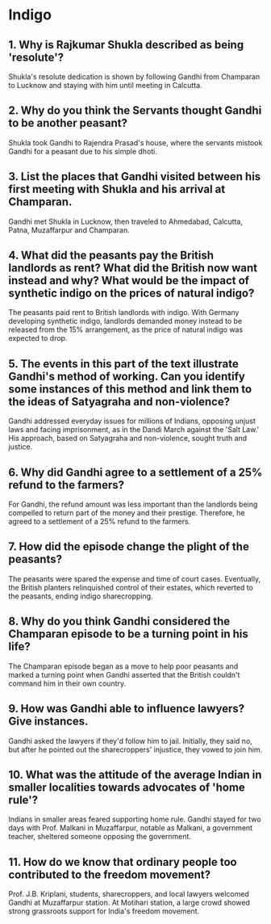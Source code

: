 # Indigo 

## 1. Why is Rajkumar Shukla described as being 'resolute'? 
Shukla's resolute dedication is shown by following Gandhi from Champaran to Lucknow and staying with him until meeting in Calcutta.

## 2. Why do you think the Servants thought Gandhi to be another peasant?
Shukla took Gandhi to Rajendra Prasad's house, where the servants mistook Gandhi for a peasant due to his simple dhoti.

## 3. List the places that Gandhi visited between his first meeting with Shukla and his arrival at Champaran. 
Gandhi met Shukla in Lucknow, then traveled to Ahmedabad, Calcutta, Patna, Muzaffarpur and Champaran.

## 4. What did the peasants pay the British landlords as rent? What did the British now want instead and why? What would be the impact of synthetic indigo on the prices of natural indigo? 
The peasants paid rent to British landlords with indigo. With Germany developing synthetic indigo, landlords demanded money instead to be released from the 15% arrangement, as the price of natural indigo was expected to drop.

## 5. The events in this part of the text illustrate Gandhi's method of working. Can you identify some instances of this method and link them to the ideas of Satyagraha and non-violence? 
Gandhi addressed everyday issues for millions of Indians, opposing unjust laws and facing imprisonment, as in the Dandi March against the 'Salt Law.' His approach, based on Satyagraha and non-violence, sought truth and justice.

## 6. Why did Gandhi agree to a settlement of a 25% refund to the farmers? 
For Gandhi, the refund amount was less important than the landlords being compelled to return part of the money and their prestige. Therefore, he agreed to a settlement of a 25% refund to the farmers.

## 7. How did the episode change the plight of the peasants? 
The peasants were spared the expense and time of court cases. Eventually, the British planters relinquished control of their estates, which reverted to the peasants, ending indigo sharecropping.

## 8. Why do you think Gandhi considered the Champaran episode to be a turning point in his life? 
The Champaran episode began as a move to help poor peasants and marked a turning point when Gandhi asserted that the British couldn't command him in their own country.

## 9. How was Gandhi able to influence lawyers? Give instances. 
Gandhi asked the lawyers if they'd follow him to jail. Initially, they said no, but after he pointed out the sharecroppers' injustice, they vowed to join him.

## 10. What was the attitude of the average Indian in smaller localities towards advocates of 'home rule'? 
Indians in smaller areas feared supporting home rule. Gandhi stayed for two days with Prof. Malkani in Muzaffarpur, notable as Malkani, a government teacher, sheltered someone opposing the government.

## 11. How do we know that ordinary people too contributed to the freedom movement? 
Prof. J.B. Kriplani, students, sharecroppers, and local lawyers welcomed Gandhi at Muzaffarpur station. At Motihari station, a large crowd showed strong grassroots support for India's freedom movement.